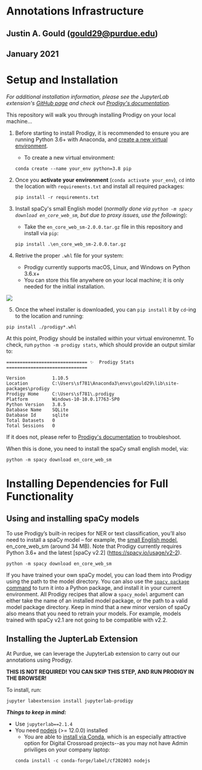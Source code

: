 # Annotations Infrastructure
## Justin A. Gould (gould29@purdue.edu)
## January 2021

# Setup and Installation
_For additional installation information, please see the JupyterLab extension's [GitHub page](https://github.com/explosion/jupyterlab-prodigy) and check out [Prodigy's documentation](https://prodi.gy/docs/)._

This repository will walk you through installing Prodigy on your local machine...

1. Before starting to install Prodigy, it is recommended to ensure you are running Python 3.6+ with Anaconda, and [create a new virtual environment](https://docs.conda.io/projects/conda/en/latest/user-guide/tasks/manage-environments.html).
    - To create a new virtual environment:
    ```
    conda create --name your_env python=3.8 pip
    ```
    
2. Once you **activate your environment** (`conda activate your_env`), `cd` into the location with `requirements.txt` and install all required packages:
    ```
    pip install -r requirements.txt
    ```

3. Install spaCy's small English model (_normally done via `python -m spacy download en_core_web_sm`, but due to proxy issues, use the following_):
    - Take the `en_core_web_sm-2.0.0.tar.gz` file in this repository and install via `pip`:
    ```
    pip install .\en_core_web_sm-2.0.0.tar.gz
    ```

4. Retrive the proper `.whl` file for your system:
    - Prodigy currently supports macOS, Linux, and Windows on Python 3.6.x+
    - You can store this file anywhere on your local machine; it is only needed for the initial installation.

<img src="https://prodi.gy/static/57ba7ed22296e27bae9d5164aea49e27/53bcc/install_download.jpg">

5. Once the wheel installer is downloaded, you can `pip install` it by `cd`-ing to the location and running:
```
pip install ./prodigy*.whl
```

At this point, Prodigy should be installed within your virtual environemnt. To check, run `python -m prodigy stats`, which should provide an output similar to:
```
============================== ✨  Prodigy Stats ==============================

Version          1.10.5
Location         C:\Users\sf781\Anaconda3\envs\gould29\lib\site-packages\prodigy
Prodigy Home     C:\Users\sf781\.prodigy
Platform         Windows-10-10.0.17763-SP0
Python Version   3.8.5
Database Name    SQLite
Database Id      sqlite
Total Datasets   0
Total Sessions   0
```

If it does not, please refer to [Prodigy's documentation](https://prodi.gy/docs/) to troubleshoot.

When this is done, you need to install the spaCy small english model, via:
```
python -m spacy download en_core_web_sm
```

# Installing Dependencies for Full Functionality
## Using and installing spaCy models 
To use Prodigy’s built-in recipes for NER or text classification, you’ll also need to install a spaCy model – for example, the [small English model](https://spacy.io/models/en#en_core_web_sm), en_core_web_sm (around 34 MB). Note that Prodigy currently requires Python 3.6+ and the latest [spaCy v2.2] (https://spacy.io/usage/v2-2).

```
python -m spacy download en_core_web_sm
```

If you have trained your own spaCy model, you can load them into Prodigy using the path to the model directory. You can also use the [`spacy package` command](https://spacy.io/api/cli#package) to turn it into a Python package, and install it in your current environment. All Prodigy recipes that allow a `spacy_model` argument can either take the name of an installed model package, or the path to a valid model package directory. Keep in mind that a new minor version of spaCy also means that you need to retrain your models. For example, models trained with spaCy v2.1 are not going to be compatible with v2.2.

## Installing the JupterLab Extension
At Purdue, we can leverage the JupyterLab extension to carry out our annotations using Prodigy.

**THIS IS NOT REQUIRED! YOU CAN SKIP THIS STEP, AND RUN PRODIGY IN THE BROWSER!**

To install, run:
```
jupyter labextension install jupyterlab-prodigy
```

**_Things to keep in mind:_**
- Use `jupyterlab==2.1.4`
- You need [nodejs](https://nodejs.org/en/
) (>= 12.0.0) installed
    - You are able to [install via Conda](https://anaconda.org/conda-forge/nodejs), which is an especially attractive option for Digital Crossroad projects--as you may not have Admin priviliges on your company laptop:
    ```
    conda install -c conda-forge/label/cf202003 nodejs 
    ```
